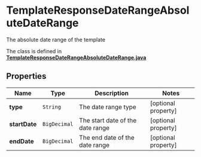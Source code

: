 

# TemplateResponseDateRangeAbsoluteDateRange

The absolute date range of the template

The class is defined in **[TemplateResponseDateRangeAbsoluteDateRange.java](../../src/main/java/org/openapitools/model/TemplateResponseDateRangeAbsoluteDateRange.java)**

## Properties

Name | Type | Description | Notes
------------ | ------------- | ------------- | -------------
**type** | `String` | The date range type |  [optional property]
**startDate** | `BigDecimal` | The start date of the date range |  [optional property]
**endDate** | `BigDecimal` | The end date of the date range |  [optional property]





